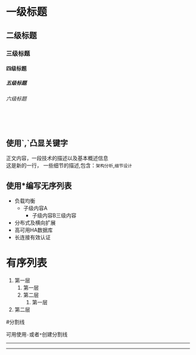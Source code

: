 # 一级标题
## 二级标题
### 三级标题
#### 四级标题
##### 五级标题
###### 六级标题
</br></br>
## 使用\`,\`凸显关键字
正文内容，一段技术的描述以及基本概述信息</br>这是新的一行，
一些细节的描述,包含：`架构分析`,`细节设计`
## 使用\*编写无序列表
* 负载均衡
	* 子级内容A
		* 子级内容B三级内容
* 分布式及横向扩展
* 高可用HA数据库
* 长连接有效认证

# 有序列表
1. 第一层
	1. 第一层
	2. 第二层
		1. 第一层
2. 第二层

#分割线

可用使用`-`或者`*`创建分割线</br>

 - - - -  - - 
* * * * * * *
